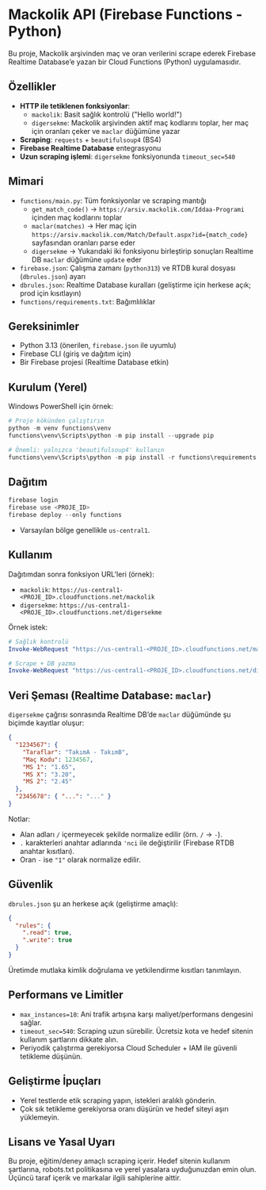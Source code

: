 # Mackolik API (Firebase Functions - Python)

Bu proje, Mackolik arşivinden maç ve oran verilerini scrape ederek Firebase Realtime Database’e yazan bir Cloud Functions (Python) uygulamasıdır.

## Özellikler
- **HTTP ile tetiklenen fonksiyonlar**:
  - `mackolik`: Basit sağlık kontrolü ("Hello world!")
  - `digersekme`: Mackolik arşivinden aktif maç kodlarını toplar, her maç için oranları çeker ve `maclar` düğümüne yazar
- **Scraping**: `requests` + `beautifulsoup4` (BS4)
- **Firebase Realtime Database** entegrasyonu
- **Uzun scraping işlemi**: `digersekme` fonksiyonunda `timeout_sec=540`

## Mimari
- `functions/main.py`: Tüm fonksiyonlar ve scraping mantığı
  - `get_match_code()` → `https://arsiv.mackolik.com/Iddaa-Programi` içinden maç kodlarını toplar
  - `maclar(matches)` → Her maç için `https://arsiv.mackolik.com/Match/Default.aspx?id={match_code}` sayfasından oranları parse eder
  - `digersekme` → Yukarıdaki iki fonksiyonu birleştirip sonuçları Realtime DB `maclar` düğümüne `update` eder
- `firebase.json`: Çalışma zamanı (`python313`) ve RTDB kural dosyası (`dbrules.json`) ayarı
- `dbrules.json`: Realtime Database kuralları (geliştirme için herkese açık; prod için kısıtlayın)
- `functions/requirements.txt`: Bağımlılıklar

## Gereksinimler
- Python 3.13 (önerilen, `firebase.json` ile uyumlu)
- Firebase CLI (giriş ve dağıtım için)
- Bir Firebase projesi (Realtime Database etkin)

## Kurulum (Yerel)
Windows PowerShell için örnek:
```powershell
# Proje kökünden çalıştırın
python -m venv functions\venv
functions\venv\Scripts\python -m pip install --upgrade pip

# Önemli: yalnızca 'beautifulsoup4' kullanın
functions\venv\Scripts\python -m pip install -r functions\requirements.txt
```


## Dağıtım
```powershell
firebase login
firebase use <PROJE_ID>
firebase deploy --only functions
```
- Varsayılan bölge genellikle `us-central1`.

## Kullanım
Dağıtımdan sonra fonksiyon URL’leri (örnek):
- `mackolik`: `https://us-central1-<PROJE_ID>.cloudfunctions.net/mackolik`
- `digersekme`: `https://us-central1-<PROJE_ID>.cloudfunctions.net/digersekme`

Örnek istek:
```powershell
# Sağlık kontrolü
Invoke-WebRequest "https://us-central1-<PROJE_ID>.cloudfunctions.net/mackolik"

# Scrape + DB yazma
Invoke-WebRequest "https://us-central1-<PROJE_ID>.cloudfunctions.net/digersekme"
```

## Veri Şeması (Realtime Database: `maclar`)
`digersekme` çağrısı sonrasında Realtime DB’de `maclar` düğümünde şu biçimde kayıtlar oluşur:
```json
{
  "1234567": {
    "Taraflar": "TakımA - TakımB",
    "Maç Kodu": 1234567,
    "MS 1": "1.65",
    "MS X": "3.20",
    "MS 2": "2.45"
  },
  "2345678": { "...": "..." }
}
```
Notlar:
- Alan adları `/` içermeyecek şekilde normalize edilir (örn. `/` → `-`).
- `.` karakterleri anahtar adlarında `'nci` ile değiştirilir (Firebase RTDB anahtar kısıtları).
- Oran `-` ise `"1"` olarak normalize edilir.

## Güvenlik
`dbrules.json` şu an herkese açık (geliştirme amaçlı):
```json
{
  "rules": { 
    ".read": true,
    ".write": true
  }
}
```
Üretimde mutlaka kimlik doğrulama ve yetkilendirme kısıtları tanımlayın.

## Performans ve Limitler
- `max_instances=10`: Ani trafik artışına karşı maliyet/performans dengesini sağlar.
- `timeout_sec=540`: Scraping uzun sürebilir. Ücretsiz kota ve hedef sitenin kullanım şartlarını dikkate alın.
- Periyodik çalıştırma gerekiyorsa Cloud Scheduler + IAM ile güvenli tetikleme düşünün.

## Geliştirme İpuçları
- Yerel testlerde etik scraping yapın, istekleri aralıklı gönderin.
- Çok sık tetikleme gerekiyorsa oranı düşürün ve hedef siteyi aşırı yüklemeyin.

## Lisans ve Yasal Uyarı
Bu proje, eğitim/deney amaçlı scraping içerir. Hedef sitenin kullanım şartlarına, robots.txt politikasına ve yerel yasalara uyduğunuzdan emin olun. Üçüncü taraf içerik ve markalar ilgili sahiplerine aittir.


